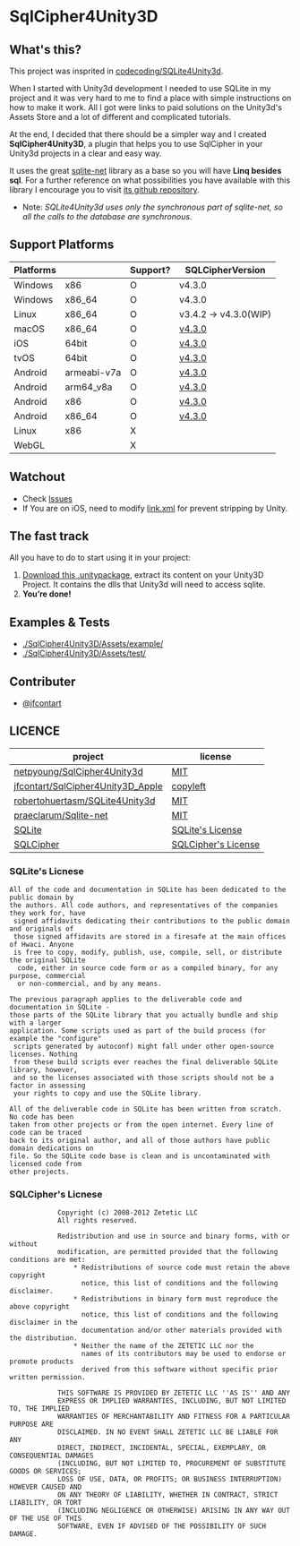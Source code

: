 # SqlCipher4Unity3D

## What's this?

 This project was insprited in [codecoding/SQLite4Unity3d](https://github.com/codecoding/SQLite4Unity3d).

 When I started with Unity3d development I needed to use SQLite in my project and it was very hard to me to find a place with simple instructions on how to make it work. All I got were links to paid solutions on the Unity3d's Assets Store and a lot of different and complicated tutorials.

 At the end, I decided that there should be a simpler way and I created **SqlCipher4Unity3D**, a plugin that helps you to use SqlCipher in your Unity3d projects in a clear and easy way.

 It uses the great [sqlite-net](https://github.com/praeclarum/sqlite-net) library as a base so you will have **Linq besides sql**. For a further reference on what possibilities you have available with this library I encourage you to visit [its github repository](https://github.com/praeclarum/sqlite-net).

- Note: _SQLite4Unity3d uses only the synchronous part of sqlite-net, so all the calls to the database are synchronous._

## Support Platforms

| Platforms |             | Support? | SQLCipherVersion                                                                          |
|-----------|-------------|----------|-------------------------------------------------------------------------------------------|
| Windows   | x86         | O        | v4.3.0                                                                                    |
| Windows   | x86_64      | O        | v4.3.0                                                                                    |
| Linux     | x86_64      | O        | v3.4.2 -> v4.3.0(WIP)                                                                     |
| macOS     | x86_64      | O        | [v4.3.0](https://github.com/jfcontart/SqlCipher4Unity3D_Apple)                            |
| iOS       | 64bit       | O        | [v4.3.0](https://github.com/jfcontart/SqlCipher4Unity3D_Apple)                            |
| tvOS      | 64bit       | O        | [v4.3.0](https://github.com/jfcontart/SqlCipher4Unity3D_Apple)                            |
| Android   | armeabi-v7a | O        | [v4.3.0](https://mvnrepository.com/artifact/net.zetetic/android-database-sqlcipher/4.3.0) |
| Android   | arm64_v8a   | O        | [v4.3.0](https://mvnrepository.com/artifact/net.zetetic/android-database-sqlcipher/4.3.0) |
| Android   | x86         | O        | [v4.3.0](https://mvnrepository.com/artifact/net.zetetic/android-database-sqlcipher/4.3.0) |
| Android   | x86_64      | O        | [v4.3.0](https://mvnrepository.com/artifact/net.zetetic/android-database-sqlcipher/4.3.0) |
| Linux     | x86         | X        |                                                                                           |
| WebGL     |             | X        |                                                                                           |

## Watchout

- Check [Issues](https://github.com/netpyoung/SqlCipher4Unity3D/issues)
- If You are on iOS, need to modify [link.xml](https://docs.unity3d.com/Manual/iphone-playerSizeOptimization.html) for prevent stripping by Unity.

## The fast track

All you have to do to start using it in your project:

1. [Download this .unitypackage](https://github.com/netpyoung/SqlCipher4Unity3D/raw/master/SqlCipher4Unity3D-v1.0.1.unitypackage), extract its content on your Unity3D Project. It contains the dlls that Unity3d will need to access sqlite.
2. **You’re done!**

## Examples & Tests

- [./SqlCipher4Unity3D/Assets/example/](./SqlCipher4Unity3D/Assets/example/)
- [./SqlCipher4Unity3D/Assets/test/](./SqlCipher4Unity3D/Assets/test/)

## Contributer

- [@jfcontart](https://github.com/jfcontart)

## LICENCE

| project                                                                                   | license                                                                 |
|-------------------------------------------------------------------------------------------|-------------------------------------------------------------------------|
| [netpyoung/SqlCipher4Unity3d](./)                                                         | [MIT](./LICENSE)                                                        |
| [jfcontart/SqlCipher4Unity3D_Apple](https://github.com/jfcontart/SqlCipher4Unity3D_Apple) | [copyleft](https://github.com/jfcontart/SqlCipher4Unity3D_Apple)        |
| [robertohuertasm/SQLite4Unity3d](https://github.com/robertohuertasm/SQLite4Unity3d)       | [MIT](https://github.com/codecoding/SQLite4Unity3d/blob/master/LICENSE) |
| [praeclarum/Sqlite-net](https://github.com/praeclarum/sqlite-net)                         | [MIT](https://github.com/praeclarum/sqlite-net/blob/master/LICENSE.txt) |
| [SQLite](sqlite370_banner.gif)                                                            | [SQLite's License](https://sqlite.org/copyright.html)                   |
| [SQLCipher](https://www.zetetic.net/sqlcipher/)                                           | [SQLCipher's License](https://www.zetetic.net/sqlcipher/license/)       |

### SQLite's Licnese

``` license
All of the code and documentation in SQLite has been dedicated to the public domain by 
the authors. All code authors, and representatives of the companies they work for, have
 signed affidavits dedicating their contributions to the public domain and originals of 
 those signed affidavits are stored in a firesafe at the main offices of Hwaci. Anyone 
 is free to copy, modify, publish, use, compile, sell, or distribute the original SQLite
  code, either in source code form or as a compiled binary, for any purpose, commercial 
  or non-commercial, and by any means.

The previous paragraph applies to the deliverable code and documentation in SQLite - 
those parts of the SQLite library that you actually bundle and ship with a larger 
application. Some scripts used as part of the build process (for example the "configure"
 scripts generated by autoconf) might fall under other open-source licenses. Nothing 
 from these build scripts ever reaches the final deliverable SQLite library, however, 
 and so the licenses associated with those scripts should not be a factor in assessing 
 your rights to copy and use the SQLite library.

All of the deliverable code in SQLite has been written from scratch. No code has been 
taken from other projects or from the open internet. Every line of code can be traced 
back to its original author, and all of those authors have public domain dedications on 
file. So the SQLite code base is clean and is uncontaminated with licensed code from 
other projects.
```

### SQLCipher's Licnese

``` license
            Copyright (c) 2008-2012 Zetetic LLC
            All rights reserved.

            Redistribution and use in source and binary forms, with or without
            modification, are permitted provided that the following conditions are met:
                * Redistributions of source code must retain the above copyright
                  notice, this list of conditions and the following disclaimer.
                * Redistributions in binary form must reproduce the above copyright
                  notice, this list of conditions and the following disclaimer in the
                  documentation and/or other materials provided with the distribution.
                * Neither the name of the ZETETIC LLC nor the
                  names of its contributors may be used to endorse or promote products
                  derived from this software without specific prior written permission.

            THIS SOFTWARE IS PROVIDED BY ZETETIC LLC ''AS IS'' AND ANY
            EXPRESS OR IMPLIED WARRANTIES, INCLUDING, BUT NOT LIMITED TO, THE IMPLIED
            WARRANTIES OF MERCHANTABILITY AND FITNESS FOR A PARTICULAR PURPOSE ARE
            DISCLAIMED. IN NO EVENT SHALL ZETETIC LLC BE LIABLE FOR ANY
            DIRECT, INDIRECT, INCIDENTAL, SPECIAL, EXEMPLARY, OR CONSEQUENTIAL DAMAGES
            (INCLUDING, BUT NOT LIMITED TO, PROCUREMENT OF SUBSTITUTE GOODS OR SERVICES;
            LOSS OF USE, DATA, OR PROFITS; OR BUSINESS INTERRUPTION) HOWEVER CAUSED AND
            ON ANY THEORY OF LIABILITY, WHETHER IN CONTRACT, STRICT LIABILITY, OR TORT
            (INCLUDING NEGLIGENCE OR OTHERWISE) ARISING IN ANY WAY OUT OF THE USE OF THIS
            SOFTWARE, EVEN IF ADVISED OF THE POSSIBILITY OF SUCH DAMAGE.
```
